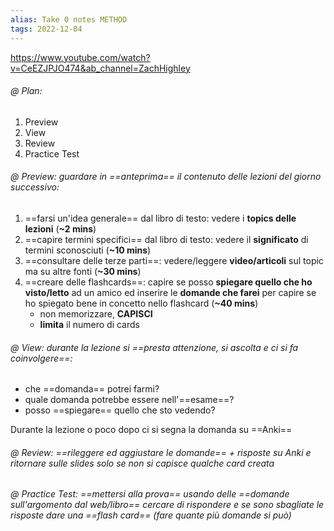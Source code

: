 ```yaml
---
alias: Take 0 notes METHOD
tags: 2022-12-04
---
```


https://www.youtube.com/watch?v=CeEZJPJO474&ab_channel=ZachHighley

###### @ Plan: 
1. Preview 
2. View 
3. Review
4. Practice Test

###### @ Preview: guardare in ==anteprima== il contenuto delle lezioni del giorno successivo:
1. ==farsi un'idea generale== dal libro di testo: vedere i **topics delle lezioni** (**~2 mins**)
2. ==capire termini specifici== dal libro di testo: vedere il **significato** di termini sconosciuti (**~10 mins**)
3. ==consultare delle terze parti==: vedere/leggere **video/articoli** sul topic ma su altre fonti (**~30 mins**)
4. ==creare delle flashcards==: capire se posso **spiegare quello che ho visto/letto** ad un amico ed inserire le **domande che farei** per capire se ho spiegato bene in concetto nello flashcard (**~40 mins**)
	- non memorizzare, **CAPISCI**
	- **limita** il numero di cards

###### @ View: durante la lezione si ==presta attenzione, si ascolta e ci si fa coinvolgere==:
- che ==domanda== potrei farmi?
- quale domanda potrebbe essere nell'==esame==?
- posso ==spiegare== quello che sto vedendo?

Durante la lezione o poco dopo ci si segna la domanda su ==Anki==

###### @ Review: ==rileggere ed aggiustare le domande== + risposte su Anki e ritornare sulle slides solo se non si capisce qualche card creata

###### @ Practice Test: ==mettersi alla prova== usando delle ==domande sull'argomento dal web/libro== cercare di rispondere e se sono sbagliate le risposte dare una ==flash card== (fare quante più domande si può)

